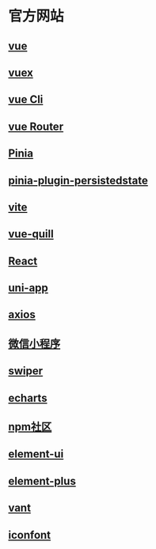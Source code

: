 # 官方网站

## [vue](https://cn.vuejs.org/)

## [vuex](https://vuex.vuejs.org/zh/)

## [vue Cli](https://cli.vuejs.org/zh/guide/)

## [vue Router](https://router.vuejs.org/zh/guide/)

## [Pinia](https://pinia.vuejs.org/zh/introduction.html)

## [pinia-plugin-persistedstate](https://prazdevs.github.io/pinia-plugin-persistedstate/zh/guide/)

## [vite](https://cn.vitejs.dev/guide/)

## [vue-quill](https://vueup.github.io/vue-quill/)

## [React](https://zh-hans.react.dev/)

## [uni-app](https://uniapp.dcloud.net.cn/resource.html)

## [axios](https://www.axios-http.cn/)

## [微信小程序](https://developers.weixin.qq.com/miniprogram/dev/framework/)

## [swiper](https://www.swiper.com.cn/)

## [echarts](https://echarts.apache.org/zh/index.html)

## [npm社区](https://www.npmjs.com/)

## [element-ui](https://element.eleme.cn/#/zh-CN)

## [element-plus](https://element-plus.org/zh-CN/)

## [vant](https://vant-ui.github.io/vant/#/zh-CN)

## [iconfont](https://www.iconfont.cn/)
